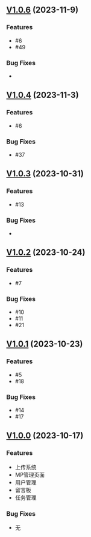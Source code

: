 ## [V1.0.6](https://github.com/imc-ux/AdvancedSvelte/releases/tag/v1.0.6) (2023-11-9)

### Features
- #6
- #49
### Bug Fixes
- 

## [V1.0.4](https://github.com/imc-ux/AdvancedSvelte/releases/tag/v1.0.4) (2023-11-3)

### Features
- #6
### Bug Fixes
- #37

## [V1.0.3](https://github.com/imc-ux/AdvancedSvelte/releases/tag/v1.0.3) (2023-10-31)

### Features
- #13
### Bug Fixes
- 

## [V1.0.2](https://github.com/imc-ux/AdvancedSvelte/releases/tag/v1.0.2) (2023-10-24)

### Features
- #7
### Bug Fixes
- #10
- #11
- #21


## [V1.0.1](https://github.com/imc-ux/AdvancedSvelte/releases/tag/v1.0.1) (2023-10-23)

### Features
- #5
- #18
### Bug Fixes
- #14
- #17

## [V1.0.0](https://github.com/imc-ux/AdvancedSvelte/releases/tag/v1.0.0) (2023-10-17)

### Features
- 上传系统
- MP管理页面
- 用户管理
- 留言板
- 任务管理

### Bug Fixes
- 无
